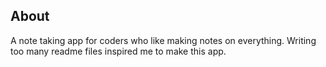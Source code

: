 ## About

A note taking app for coders who like making notes on everything. Writing too many readme files inspired me to make this app.
